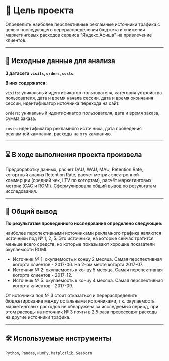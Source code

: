 # 🎯 Цель проекта
Определить наиболее перспективные рекламные источники трафика с целью последующего перераспределения бюджета и снижения маркетинговых расходов сервиса "Яндекс.Афиша" на привлечение клиентов.
<hr>

## 📂 Исходные данные для анализа
**3 датасета `visits`, `orders`, `costs`.**

**В них содержатся:**

`visits`: уникальный идентификатор пользователя, категория устройства пользователя, дата и время начала сессии, дата и время окончания сессии, идентификатор источника перехода на сайт.

`orders`: уникальный идентификатор пользователя, дата и время заказа, сумма заказа.

 `costs`: идентификатор рекламного источника, дата проведения рекламной кампании, расходы на эту кампанию.
<hr>

## ⌛ В ходе выполнения проекта произвела
Предобработку данных, расчет DAU, WAU, MAU, Retention Rate, когортный анализ Retention Rate, расчет метрик электронной коммерции (средний чек, LTV по когортам), расчёт маркетинговых метрик (CAC и ROMI). Cформулировала общий вывод по результатам исследования.
<hr>

## 📃 Общий вывод
**По результатам проведенного исследования определено следующее:**

наиболее перспективными источниками рекламного трафика являются источники под №  1, 2, 5. Это источники, на которые сейчас тратится меньше всего средств, но которые показывают хорошие показатели окупаемости ROMI.
- Источник № 1: окупаемость к концу 2 месяца. Самая перспективная когорта клиентов - 2017-06. На 2-ом месте когорта 2017-07.
- Источник № 2: окупаемость к концу 5 месяца. Самая перспективная когорта клиентов - 2017-12.
- Источник № 5: окупаемость к концу 4 месяца. Самая перспективная когорта клиентов - 2017-09.

От источника под № 3 стоит отказаться и перераспределить бюджетирование между остальными источниками, т.к. окупаемость маркетинговых расходов не обнаружена за исследуемый период, при этом расходы на источник № 3 почти в 2,5 раза превосходят расходы на другие источники трафика.
<hr>

## 🛠️ Используемые инструменты
`Python`, `Pandas`, `NumPy`, `Matplotlib`, `Seaborn`
